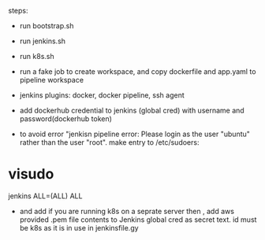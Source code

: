 steps:
-  run bootstrap.sh
-  run jenkins.sh
-  run k8s.sh
-  run a fake job to create workspace, and copy dockerfile and app.yaml to pipeline workspace
-  jenkins plugins:
docker, 
docker pipeline,
ssh agent

-  add dockerhub credential to jenkins (global cred) with username and password(dockerhub token)

-  to avoid error "jenkisn pipeline error: Please login as the user "ubuntu" rather than the user "root".
make entry to /etc/sudoers: 
# visudo
jenkins ALL=(ALL) ALL

- and add if you are running k8s on a seprate server then , add aws provided .pem file contents to Jenkins global cred as secret text. id must be k8s as it is in use in jenkinsfile.gy

